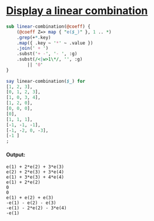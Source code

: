 [1]: http://rosettacode.org/wiki/Display_a_linear_combination

# [Display a linear combination][1]

```perl
sub linear-combination(@coeff) {
    (@coeff Z=> map { "e($_)" }, 1 .. *)
    .grep(+*.key)
    .map({ .key ~ '*' ~ .value })
    .join(' + ')
    .subst('+ -', '- ', :g)
    .subst(/<|w>1\*/, '', :g)
        || '0'
}
 
say linear-combination($_) for 
[1, 2, 3],
[0, 1, 2, 3],
[1, 0, 3, 4],
[1, 2, 0],
[0, 0, 0],
[0],
[1, 1, 1],
[-1, -1, -1],
[-1, -2, 0, -3],
[-1 ]
;
```

#### Output:
```
e(1) + 2*e(2) + 3*e(3)
e(2) + 2*e(3) + 3*e(4)
e(1) + 3*e(3) + 4*e(4)
e(1) + 2*e(2)
0
0
e(1) + e(2) + e(3)
-e(1) - e(2) - e(3)
-e(1) - 2*e(2) - 3*e(4)
-e(1)
```
